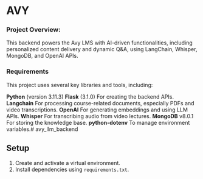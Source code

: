 # AVY

### Project Overview:

This backend powers the Avy LMS with AI-driven functionalities, including personalized content delivery and dynamic Q&A, using LangChain, Whisper, MongoDB, and OpenAI APIs.

### Requirements
This project uses several key libraries and tools, including:

**Python** (version 3.11.3)
**Flask** (3.1.0) For creating the backend APIs.
**Langchain** For processing course-related documents, especially PDFs and video transcriptions.
**OpenAI** For generating embeddings and using LLM APIs.
**Whisper** For transcribing audio from video lectures.
**MongoDB** v8.0.1 For storing the knowledge base.
**python-dotenv** To manage environment variables.# avy_llm_backend


## Setup
1. Create and activate a virtual environment.
2. Install dependencies using `requirements.txt`.